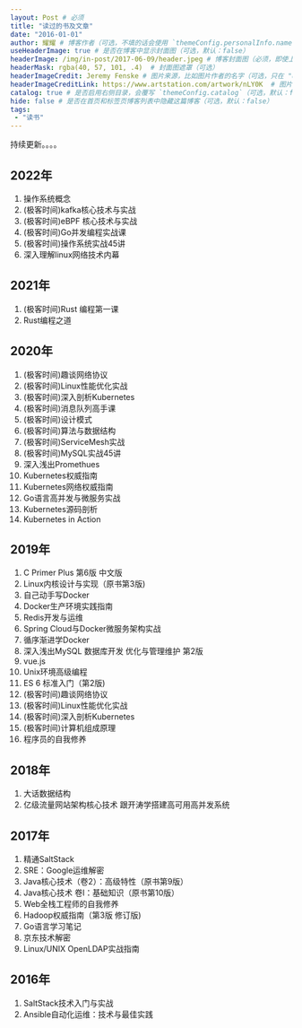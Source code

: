 ```yaml
---
layout: Post # 必须
title: "读过的书及文章"
date: "2016-01-01"
author: 耀耀 # 博客作者（可选，不填的话会使用 `themeConfig.personalInfo.name`）
useHeaderImage: true # 是否在博客中显示封面图（可选，默认：false）
headerImage: /img/in-post/2017-06-09/header.jpeg # 博客封面图（必须，即使上一项选了 false，因为图片也需要在首页显示）
headerMask: rgba(40, 57, 101, .4)  # 封面图遮罩（可选）
headerImageCredit: Jeremy Fenske # 图片来源，比如图片作者的名字（可选，只在 "useHeaderImage: true" 时有效）
headerImageCreditLink: https://www.artstation.com/artwork/nLY0K  # 图片来源的链接（可选，只在 "useHeaderImage: true" 时有效）
catalog: true # 是否启用右侧目录，会覆写 `themeConfig.catalog`（可选，默认：false）
hide: false # 是否在首页和标签页博客列表中隐藏这篇博客（可选，默认：false）
tags:
 - "读书"
---
```


持续更新。。。。

<!-- more -->

## 2022年
1. 操作系统概念
2. (极客时间)kafka核心技术与实战
3. (极客时间)eBPF 核心技术与实战
4. (极客时间)Go并发编程实战课
5. (极客时间)操作系统实战45讲
6. 深入理解linux网络技术内幕

## 2021年
1. (极客时间)Rust 编程第一课
2. Rust编程之道

## 2020年
1. (极客时间)趣谈网络协议
2. (极客时间)Linux性能优化实战
3. (极客时间)深入剖析Kubernetes
4. (极客时间)消息队列高手课
5. (极客时间)设计模式
6. (极客时间)算法与数据结构
7. (极客时间)ServiceMesh实战
8. (极客时间)MySQL实战45讲
9. 深入浅出Promethues
10. Kubernetes权威指南
11. Kubernetes网络权威指南
12. Go语言高并发与微服务实战
13. Kubernetes源码剖析
14. Kubernetes in Action

## 2019年
1. C Primer Plus 第6版 中文版
2. Linux内核设计与实现（原书第3版)
3. 自己动手写Docker
4. Docker生产环境实践指南
5. Redis开发与运维
6. Spring Cloud与Docker微服务架构实战 
7. 循序渐进学Docker
8. 深入浅出MySQL 数据库开发 优化与管理维护 第2版
9. vue.js
10. Unix环境高级编程
11. ES 6 标准入门（第2版)
12. (极客时间)趣谈网络协议
13. (极客时间)Linux性能优化实战
14. (极客时间)深入剖析Kubernetes
15. (极客时间)计算机组成原理
16. 程序员的自我修养

## 2018年
1. 大话数据结构
2. 亿级流量网站架构核心技术 跟开涛学搭建高可用高并发系统

## 2017年
1. 精通SaltStack
2. SRE：Google运维解密
3. Java核心技术（卷2）：高级特性（原书第9版）
4. Java核心技术 卷I：基础知识（原书第10版）
5. Web全栈工程师的自我修养
6. Hadoop权威指南（第3版 修订版)
7. Go语言学习笔记
8. 京东技术解密
9. Linux/UNIX OpenLDAP实战指南
 
## 2016年
1. SaltStack技术入门与实战
2. Ansible自动化运维：技术与最佳实践
